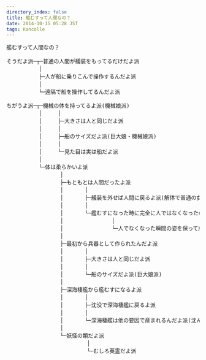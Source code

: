 ```yaml
---
directory_index: false
title: 艦むすって人間なの？
date: 2014-10-15 05:28 JST
tags: Kancolle
---
```

    
<pre>
艦むすって人間なの？

そうだよ派─┬─普通の人間が艤装をもってるだけだよ派
　　　　　　│
　　　　　　├─人が船に乗りこんで操作するんだよ派
　　　　　　│
　　　　　　└─遠隔で船を操作してるんだよ派

ちがうよ派─┬─機械の体を持ってるよ派(機械娘派)
　　　　　　│　　　│
　　　　　　│　　　├─大きさは人と同じだよ派
　　　　　　│　　　│
　　　　　　│　　　├─船のサイズだよ派(巨大娘・機械娘派)
　　　　　　│　　　│
　　　　　　│　　　└─見た目は実は船だよ派
　　　　　　│
　　　　　　└─体は柔らかいよ派
　　　　　　　　　　│
　　　　　　　　　　├─もともとは人間だったよ派
　　　　　　　　　　│　　　　│
　　　　　　　　　　│　　　　├─艤装を外せば人間に戻るよ派(解体で普通の女の子派)
　　　　　　　　　　│　　　　│
　　　　　　　　　　│　　　　└─艦むすになった時に完全に人ではなくなったのでもう戻れないよ派
　　　　　　　　　　│　　　　　　　　　│
　　　　　　　　　　│　　　　　　　　　└─人でなくなった瞬間の姿を保って成長しないよ派
　　　　　　　　　　│
　　　　　　　　　　├─最初から兵器として作られたんだよ派
　　　　　　　　　　│　　　　│
　　　　　　　　　　│　　　　├─大きさは人と同じだよ派
　　　　　　　　　　│　　　　│
　　　　　　　　　　│　　　　└─船のサイズだよ派(巨大娘派)
　　　　　　　　　　│
　　　　　　　　　　├─深海棲艦から艦むすになるよ派
　　　　　　　　　　│　　　　│
　　　　　　　　　　│　　　　├─沈没で深海棲艦に戻るよ派
　　　　　　　　　　│　　　　│
　　　　　　　　　　│　　　　└─深海棲艦は他の要因で産まれるんだよ派(沈んだら死派)
　　　　　　　　　　│
　　　　　　　　　　└─妖怪の類だよ派
　　　　　　　　　　　　　　　│
　　　　　　　　　　　　　　　└─むしろ英霊だよ派
</pre>
